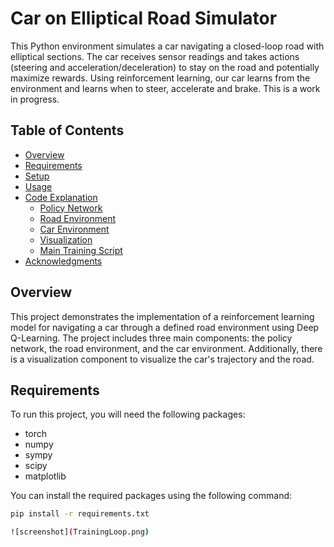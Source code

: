 # Car on Elliptical Road Simulator

This Python environment simulates a car navigating a closed-loop road with elliptical sections. The car receives sensor readings and takes actions (steering and acceleration/deceleration) to stay on the road and potentially maximize rewards. Using reinforcement learning, our car learns from the environment and learns when to steer, accelerate and brake. This is a work in progress.

## Table of Contents
- [Overview](#overview)
- [Requirements](#requirements)
- [Setup](#setup)
- [Usage](#usage)
- [Code Explanation](#code-explanation)
  - [Policy Network](#policy-network)
  - [Road Environment](#road-environment)
  - [Car Environment](#car-environment)
  - [Visualization](#visualization)
  - [Main Training Script](#main-training-script)
- [Acknowledgments](#acknowledgments)

## Overview
This project demonstrates the implementation of a reinforcement learning model for navigating a car through a defined road environment using Deep Q-Learning. The project includes three main components: the policy network, the road environment, and the car environment. Additionally, there is a visualization component to visualize the car's trajectory and the road.

## Requirements
To run this project, you will need the following packages:
- torch
- numpy
- sympy
- scipy
- matplotlib

You can install the required packages using the following command:
```bash
pip install -r requirements.txt

![screenshot](TrainingLoop.png)





